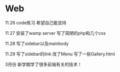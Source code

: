 # Web
11.26
code练习
希望自己能坚持

11.27
安装了wamp server 写了简陋的php和几个css

11.28
写了sidebar以及mainbody

11.29
写了sidebar的link 改了Menu 写了一些Gallery.html

3月份
新学期学了很多前端有关的技术！
